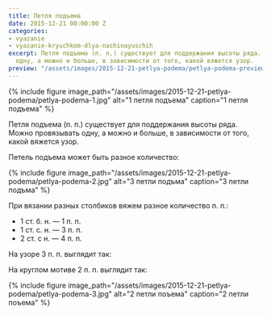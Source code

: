 ```yaml
---
title: Петля подъема
date: 2015-12-21 00:00:00 Z
categories:
- vyazanie
- vyazanie-kryuchkom-dlya-nachinayuschih
excerpt: Петля подъема (п. п.) существует для поддержания высоты ряда. Можно провязывать
  одну, а можно и больше, в зависимости от того, какой вяжется узор.
preview: "/assets/images/2015-12-21-petlya-podema/petlya-podema-preview.jpg"
---
```


{% include figure image_path="/assets/images/2015-12-21-petlya-podema/petlya-podema-1.jpg" alt="1 петля подъема" caption="1 петля подъема" %}

Петля подъема (п. п.) существует для поддержания высоты ряда. Можно провязывать одну, а можно и больше, в зависимости от того, какой вяжется узор.

Петель подъема может быть разное количество:

{% include figure image_path="/assets/images/2015-12-21-petlya-podema/petlya-podema-2.jpg" alt="3 петли подъма" caption="3 петли подъма" %}

При вязании разных столбиков вяжем разное количество п. п.:

* 1 ст. б. н. — 1 п. п.
* 1 ст. с. н. — 3 п. п.
* 2 ст. с н. — 4 п. п.

На узоре 3 п. п. выглядит так:

На круглом мотиве 2 п. п. выглядит так:

{% include figure image_path="/assets/images/2015-12-21-petlya-podema/petlya-podema-3.jpg" alt="2 петли поъема" caption="2 петли поъема" %}
